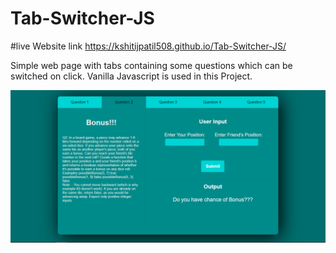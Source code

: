 # Tab-Switcher-JS

#live Website link 
https://kshitijpatil508.github.io/Tab-Switcher-JS/

Simple web page with tabs containing some questions which can be switched on click. Vanilla Javascript is used in this Project.

![alt immage](/Screenshot.png)

